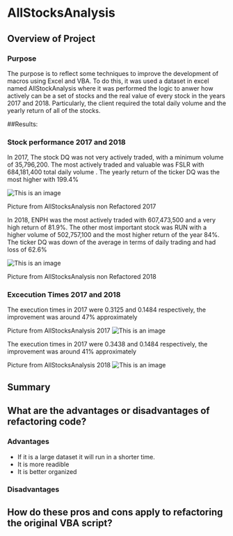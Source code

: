 # AllStocksAnalysis
## Overview of Project

### Purpose
The purpose is to reflect some techniques to improve the development of macros using Excel and VBA. To do this, it was used a dataset in excel named AllStockAnalysis where it was performed the logic to anwer how actively can be a set of stocks and the real value of every stock in the years 2017 and 2018. Particularly, the client required the total daily volume and the yearly return of all of the stocks.

##Results: 
### Stock performance 2017 and 2018

In 2017, The stock DQ was not very actively traded, with a minimum volume of 35,796,200. The most actively traded and valuable was FSLR with 684,181,400 total daily volume . The  yearly return of the ticker DQ was the most higher with 199.4% 

![This is an image](https://github.com/lindaperez/stocks_analysis/blob/main/Resources/VBA_Challenge_2017_Prev.png)

Picture from AllStocksAnalysis non Refactored 2017

In 2018, ENPH was the most actively traded with 607,473,500 and a very high return of 81.9%. 
The other most important stock was RUN with a higher volume of 502,757,100 and the most higher return of the year 84%. The ticker DQ was down of the average in terms of daily trading and had loss of 62.6% 

![This is an image](https://github.com/lindaperez/stocks_analysis/blob/main/Resources/VBA_Challenge_2018_Prev.png)

Picture from AllStocksAnalysis non Refactored 2018

### Excecution Times 2017 and 2018

The execution times in 2017 were 0.3125 and 0.1484 respectively, the improvement was around 47%
approximately

Picture from AllStocksAnalysis 2017
![This is an image](https://github.com/lindaperez/stocks_analysis/blob/main/Resources/VBA_Challenge_2017.png)

The execution times in 2017 were 0.3438 and 0.1484 respectively, the improvement was around 41% approximately 


Picture from AllStocksAnalysis 2018
![This is an image](https://github.com/lindaperez/stocks_analysis/blob/main/Resources/VBA_Challenge_2018.png)


## Summary

## What are the advantages or disadvantages of refactoring code?
### Advantages
- If it is a large dataset it will run in a shorter time.
- It is more readible
- It is better organized 
### Disadvantages

## How do these pros and cons apply to refactoring the original VBA script?

###

